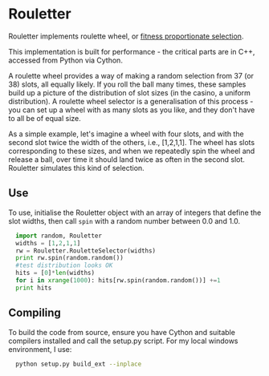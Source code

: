 Rouletter
=========

Rouletter implements roulette wheel, or [fitness proportionate selection](http://en.wikipedia.org/wiki/Fitness_proportionate_selection). 

This implementation is built for performance - the critical parts are in C++, accessed from Python via Cython.

A roulette wheel provides a way of making a random selection from 37 (or 38) slots, all equally likely. If you roll the ball many times, these samples build up a picture of the distribution of slot sizes (in the casino, a uniform distribution). A roulette wheel selector is a generalisation of this process - you can set up a wheel with as many slots as you like, and they don't have to all be of equal size.

As a simple example, let's imagine a wheel with four slots, and with the second slot twice the width of the others, i.e., [1,2,1,1]. The wheel has slots corresponding to these sizes, and when we repeatedly spin the wheel and release a ball, over time it should land twice as often in the second slot. Rouletter simulates this kind of selection.


Use
---

To use, initialise the Rouletter object with an array of integers that define the 
slot widths, then call `spin` with a random number between 0.0 and 1.0.

```python
  import random, Rouletter
  widths = [1,2,1,1]
  rw = Rouletter.RouletteSelector(widths)
  print rw.spin(random.random())
  #test distribution looks OK
  hits = [0]*len(widths)
  for i in xrange(1000): hits[rw.spin(random.random())] +=1
  print hits
```


Compiling
---------

To build the code from source, ensure you have Cython and suitable compilers installed and call the setup.py script. For my local windows environment, I use:

```bash
  python setup.py build_ext --inplace
```

